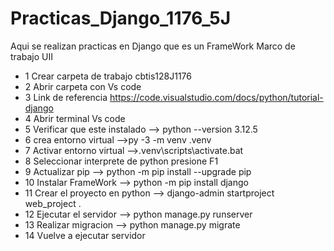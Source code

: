 # Practicas_Django_1176_5J
Aqui se realizan practicas en Django que es un FrameWork Marco de trabajo UII
- 1  Crear carpeta de trabajo cbtis128J1176
- 2 Abrir carpeta con Vs code
- 3 Link de referencia https://code.visualstudio.com/docs/python/tutorial-django
- 4 Abrir terminal Vs code
- 5 Verificar que este instalado --> python --version 3.12.5
- 6 crea entorno virtual -->py -3 -m venv .venv
- 7 Activar entorno virtual -->.venv\scripts\activate.bat
- 8 Seleccionar interprete de python  presione F1
- 9 Actualizar pip --> python -m pip install --upgrade pip
- 10 Instalar FrameWork --> python -m pip install django
- 11 Crear el proyecto en python --> django-admin startproject web_project .
- 12 Ejecutar el servidor --> python manage.py runserver
- 13 Realizar migracion --> python manage.py migrate
- 14 Vuelve a ejecutar servidor
